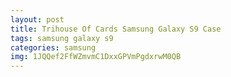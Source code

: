 ```yaml
---
layout: post
title: Trihouse Of Cards Samsung Galaxy S9 Case
tags: samsung galaxy s9
categories: samsung
img: 1JQQef2FfWZmvmC1DxxGPVmPgdxrwM0QB
---
```

